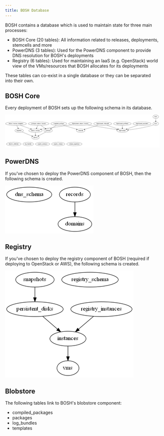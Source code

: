 ```yaml
---
title: BOSH Database
---
```


BOSH contains a database which is used to maintain state for three main processes:

* BOSH Core (20 tables): All information related to releases, deployments, stemcells and more
* PowerDNS (3 tables): Used for the PowerDNS component to provide DNS resolution for BOSH's deployments
* Registry (6 tables): Used for maintaining an IaaS (e.g. OpenStack) world view of the VMs/resources that BOSH allocates for its deployments

These tables can co-exist in a single database or they can be separated into their own.

## BOSH Core ##
Every deployment of BOSH sets up the following schema in its database.

![bosh-db-schema](/images/bosh-db-schema.png)

## PowerDNS ##
If you've chosen to deploy the PowerDNS component of BOSH, then the following schema is created.

![powerdns-db-schema](/images/powerdns-db-schema.png)

## Registry ##
If you've chosen to deploy the registry component of BOSH (required if deploying to OpenStack or AWS), the following schema is created.

![registry-db-schema](/images/registry-db-schema.png)

## Blobstore ##
The following tables link to BOSH's blobstore component:

* compiled_packages
* packages
* log_bundles
* templates
